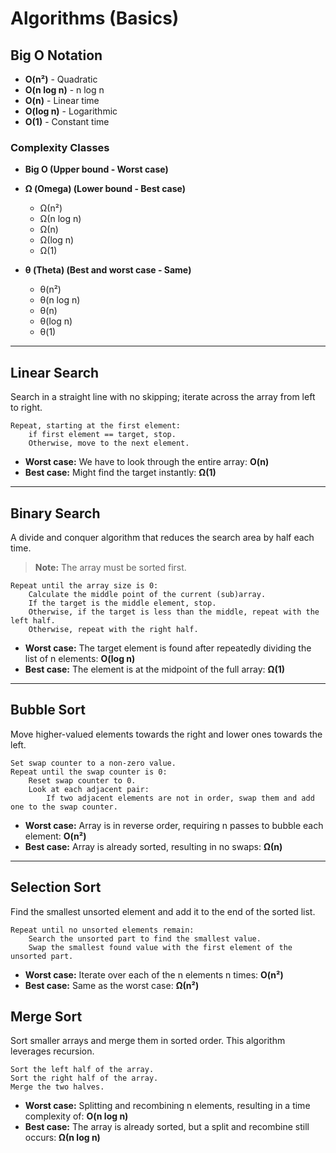 
# Algorithms (Basics)

## Big O Notation
- **O(n²)** - Quadratic
- **O(n log n)** - n log n
- **O(n)** - Linear time
- **O(log n)** - Logarithmic
- **O(1)** - Constant time

### Complexity Classes
- **Big O (Upper bound - Worst case)**
- **Ω (Omega) (Lower bound - Best case)**
  - Ω(n²)
  - Ω(n log n)
  - Ω(n)
  - Ω(log n)
  - Ω(1)

- **θ (Theta) (Best and worst case - Same)**
  - θ(n²)
  - θ(n log n)
  - θ(n)
  - θ(log n)
  - θ(1)

***

## Linear Search
Search in a straight line with no skipping; iterate across the array from left to right.

```pseudocode
Repeat, starting at the first element:
    if first element == target, stop.
    Otherwise, move to the next element.
```

- **Worst case:** We have to look through the entire array: **O(n)**
- **Best case:** Might find the target instantly: **Ω(1)**

***

## Binary Search
A divide and conquer algorithm that reduces the search area by half each time. 

> **Note:** The array must be sorted first.

```pseudocode
Repeat until the array size is 0:
    Calculate the middle point of the current (sub)array.
    If the target is the middle element, stop.
    Otherwise, if the target is less than the middle, repeat with the left half.
    Otherwise, repeat with the right half.
```

- **Worst case:** The target element is found after repeatedly dividing the list of n elements: **O(log n)**
- **Best case:** The element is at the midpoint of the full array: **Ω(1)**

***

## Bubble Sort
Move higher-valued elements towards the right and lower ones towards the left.

```pseudocode
Set swap counter to a non-zero value.
Repeat until the swap counter is 0:
    Reset swap counter to 0.
    Look at each adjacent pair:
        If two adjacent elements are not in order, swap them and add one to the swap counter.
```

- **Worst case:** Array is in reverse order, requiring n passes to bubble each element: **O(n²)**
- **Best case:** Array is already sorted, resulting in no swaps: **Ω(n)**

***

## Selection Sort
Find the smallest unsorted element and add it to the end of the sorted list.

```pseudocode
Repeat until no unsorted elements remain:
    Search the unsorted part to find the smallest value.
    Swap the smallest found value with the first element of the unsorted part.
```

- **Worst case:** Iterate over each of the n elements n times: **O(n²)**
- **Best case:** Same as the worst case: **Ω(n²)**


## Merge Sort
Sort smaller arrays and merge them in sorted order. This algorithm leverages recursion.

```pseudocode
Sort the left half of the array.
Sort the right half of the array.
Merge the two halves.
```

- **Worst case:** Splitting and recombining n elements, resulting in a time complexity of: **O(n log n)**
- **Best case:** The array is already sorted, but a split and recombine still occurs: **Ω(n log n)**